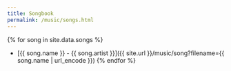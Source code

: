 ```yaml
---
title: Songbook
permalink: /music/songs.html
---
```

{% for song in site.data.songs %}
- [{{ song.name }} - {{ song.artist }}]({{ site.url }}/music/song?filename={{ song.name | url_encode }})
{% endfor %}
